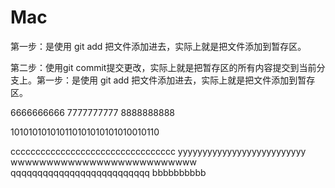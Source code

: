 # Mac

第一步：是使用 git add 把文件添加进去，实际上就是把文件添加到暂存区。

第二步：使用git commit提交更改，实际上就是把暂存区的所有内容提交到当前分支上。第一步：是使用 git add 把文件添加进去，实际上就是把文件添加到暂存区。


6666666666
7777777777
8888888888

101010101010110101010101010010110

ccccccccccccccccccccccccccccccccc
yyyyyyyyyyyyyyyyyyyyyyyyyy
wwwwwwwwwwwwwwwwwwwwwwwwww
qqqqqqqqqqqqqqqqqqqqqqqqqq
bbbbbbbbbb


